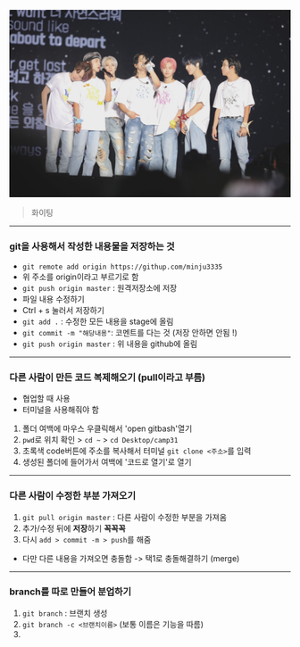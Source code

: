 ![제노](/Markdown/assets/D2.jpg)
>화이팅


---

### git을 사용해서 작성한 내용물을 저장하는 것
- `git remote add origin https://githup.com/minju3335`
 - 위 주소를 origin이라고 부르기로 함
- `git push origin master` : 원격저장소에 저장
- 파일 내용 수정하기
- Ctrl + s 눌러서 저장하기
- `git add .` : 수정한 모든 내용을 stage에 올림
- `git commit -m "해당내용"`: 코멘트를 다는 것 (저장 안하면 안됨 !)
- `git push origin master` : 위 내용을 github에 올림




---
### 다른 사람이 만든 코드 복제해오기 (pull이라고 부름)
- 협업할 때 사용
- 터미널을 사용해줘야 함
1. 폴더 여백에 마우스 우클릭해서 'open gitbash'열기
2. `pwd`로 위치 확인 > `cd ~` > `cd Desktop/camp31`
3. 초록색 code버튼에 주소를 복사해서 터미널 `git clone <주소>`를 입력
4. 생성된 폴더에 들어가서 여백에 '코드로 열기'로 열기


---
### 다른 사람이 수정한 부분 가져오기
1. `git pull origin master` : 다른 사람이 수정한 부분을 가져옴
2. 추가/수정 뒤에 **저장**하기 **꼭꼭꼭**
3. 다시 `add > commit -m > push`를 해줌
- 다만 다른 내용을 가져오면 충돌함 -> 택1로 충돌해결하기 (merge)


---
### branch를 따로 만들어 분업하기
1. `git branch` : 브랜치 생성
2. `git branch -c <브랜치이름>` (보통 이름은 기능을 따름)
3. 